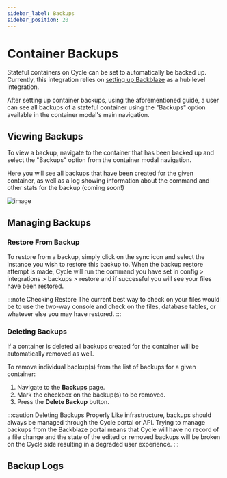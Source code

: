 ```yaml
---
sidebar_label: Backups 
sidebar_position: 20
---
```



# Container Backups
Stateful containers on Cycle can be set to automatically be backed up.  Currently, this integration relies on [setting up Backblaze](/docs/guides/backblaze) as a hub level integration. 

After setting up container backups, using the aforementioned guide, a user can see all backups of a stateful container using the "Backups" option available in the container modal's main navigation.

## Viewing Backups
To view a backup, navigate to the container that has been backed up and select the "Backups" option from the container modal navigation.  

Here you will see all backups that have been created for the given container, as well as a log showing information about the command and other stats for the backup (coming soon!)


![image](https://static.cycle.io/docs/containers/backups.png)



## Managing Backups
### Restore From Backup
To restore from a backup, simply click on the sync icon and select the instance you wish to restore this backup to.  When the backup restore attempt is made, Cycle will run the command you have set in config > integrations > backups > restore and if successful you will see your files have been restored.

:::note Checking Restore 
The current best way to check on your files would be to use the two-way console and check on the files, database tables, or whatever else you may have restored.
:::

### Deleting Backups
If a container is deleted all backups created for the container will be automatically removed as well.

To remove individual backup(s) from the list of backups for a given container:

1. Navigate to the **Backups** page.
2. Mark the checkbox on the backup(s) to be removed.
3. Press the **Delete Backup** button.

:::caution Deleting Backups Properly
Like infrastructure, backups should always be managed through the Cycle portal or API.  Trying to manage backups from the Backblaze portal means that Cycle will have no record of a file change and the state of the edited or removed backups will be broken on the Cycle side resulting in a degraded user experience. 
:::

## Backup Logs
